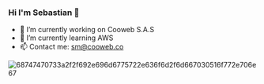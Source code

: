 ### Hi I'm Sebastian 👋

<!--
**Sebastian-Mat/Sebastian-Mat** is a ✨ _special_ ✨ repository because its `README.md` (this file) appears on your GitHub profile.

Here are some ideas to get you started:
-->
- 🔭 I’m currently working on Cooweb S.A.S
- 🌱 I’m currently learning AWS
- 📫 Contact me: sm@cooweb.co

![68747470733a2f2f692e696d6775722e636f6d2f6d667030516f772e706e67](https://user-images.githubusercontent.com/67850496/167278330-41651d5a-6b62-4d54-a749-d51eb09a0a1e.png)
